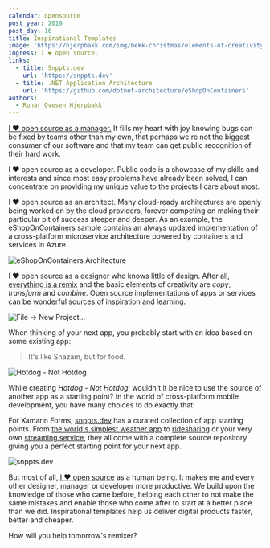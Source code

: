 ```yaml
---
calendar: opensource
post_year: 2019
post_day: 16
title: Inspirational Templates
image: 'https://hjerpbakk.com/img/bekk-christmas/elements-of-creativity2.jpg'
ingress: I ❤️ open source.
links:
  - title: Snppts.dev
    url: 'https://snppts.dev'
  - title: .NET Application Architecture
    url: 'https://github.com/dotnet-architecture/eShopOnContainers'
authors:
  - Runar Ovesen Hjerpbakk
---
```

[I ❤️ open source as a manager.](https://ben.balter.com/2015/11/23/why-open-source/) It fills my heart with joy knowing bugs can be fixed by teams other than my own, that perhaps we're not the biggest consumer of our software and that my team can get public recognition of their hard work.

I ❤️ open source as a developer. Public code is a showcase of my skills and interests and since most easy problems have already been solved, I can concentrate on providing my unique value to the projects I care about most.

I ❤️ open source as an architect. Many cloud-ready architectures are openly being worked on by the cloud providers, forever competing on making their particular pit of success steeper and deeper. As an example, the [eShopOnContainers](https://github.com/dotnet-architecture/eShopOnContainers) sample contains an always updated implementation of a cross-platform microservice architecture powered by containers and services in Azure.

![eShopOnContainers Architecture](https://hjerpbakk.com/img/bekk-christmas/eShopOnContainers-architecture.png)

I ❤️ open source as a designer who knows little of design. After all, [everything is a remix](https://www.youtube.com/watch?v=zd-dqUuvLk4) and the basic elements of creativity are *copy*, *transform* and *combine*. Open source implementations of apps or services can be wonderful sources of inspiration and learning.

![File -> New Project...](https://hjerpbakk.com/img/bekk-christmas/file-new-project.jpg)

When thinking of your next app, you probably start with an idea based on some existing app:

> It's like Shazam, but for food.

![Hotdog - Not Hotdog](https://hjerpbakk.com/img/bekk-christmas/hotdog-not-hotdog.jpg)

While creating *Hotdog - Not Hotdog*, wouldn't it be nice to use the source of another app as a starting point? In the world of cross-platform mobile development, you have many choices to do exactly that!

For Xamarin Forms, [snppts.dev](https://snppts.dev/snippet/simplest-weather) has a curated collection of app starting points. From [the world's simplest weather app](https://snppts.dev/snippet/simplest-weather) to [ridesharing](https://snppts.dev/snippet/uber-clone) or your very own [streaming service](https://snppts.dev/snippet/netflix-clone), they all come with a complete source repository giving you a perfect starting point for your next app.

![snppts.dev](https://hjerpbakk.com/img/bekk-christmas/snppts.jpg)

But most of all, [I ❤️ open source](https://github.com/sankra) as a human being. It makes me and every other designer, manager or developer more productive. We build upon the knowledge of those who came before, helping each other to not make the same mistakes and enable those who come after to start at a better place than we did. Inspirational templates help us deliver digital products faster, better and cheaper.

How will you help tomorrow's remixer?
